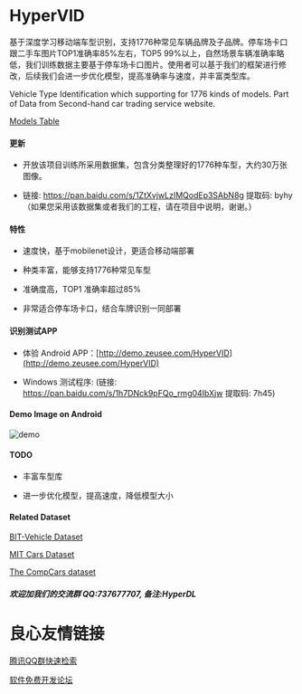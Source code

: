 # HyperVID
基于深度学习移动端车型识别，支持1776种常见车辆品牌及子品牌。停车场卡口跟二手车图片TOP1准确率85%左右，TOP5 99%以上，自然场景车辆准确率略低，我们训练数据主要基于停车场卡口图片。使用者可以基于我们的框架进行修改，后续我们会进一步优化模型，提高准确率与速度，并丰富类型库。

Vehicle Type Identification which supporting for 1776 kinds of models. Part of Data from Second-hand car trading service website.

[Models Table](label.txt)


#### 更新

- 开放该项目训练所采用数据集，包含分类整理好的1776种车型，大约30万张图像。

- 链接: https://pan.baidu.com/s/1ZtXvjwLzIMQodEp3SAbN8g 提取码: byhy （如果您采用该数据集或者我们的工程，请在项目中说明，谢谢。）


#### 特性

- 速度快，基于mobilenet设计，更适合移动端部署

- 种类丰富，能够支持1776种常见车型

- 准确度高，TOP1 准确率超过85%

- 非常适合停车场卡口，结合车牌识别一同部署


#### 识别测试APP

- 体验 Android APP：[http://demo.zeusee.com/HyperVID](http://demo.zeusee.com/HyperVID)

- Windows 测试程序: (链接: https://pan.baidu.com/s/1h7DNck9pFQo_rmg04IbXjw 提取码: 7h45)

#### Demo Image on Android

![demo](demo.png)

#### TODO

- 丰富车型库

- 进一步优化模型，提高速度，降低模型大小


#### Related Dataset

[BIT-Vehicle Dataset](http://iitlab.bit.edu.cn/mcislab/vehicledb/)

[MIT Cars Dataset](https://ai.stanford.edu/~jkrause/cars/car_dataset.html)

[The CompCars dataset](http://mmlab.ie.cuhk.edu.hk/datasets/comp_cars/index.html)


##### 欢迎加我们的交流群 QQ:737677707, 备注:HyperDL


 # 良心友情链接

[腾讯QQ群快速检索](http://u.720life.cn/s/8cf73f7c)

[软件免费开发论坛](http://u.720life.cn/s/bbb01dc0)